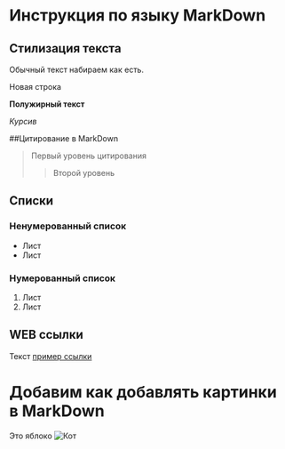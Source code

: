 # Инструкция по языку MarkDown

## Стилизация текста 
Обычный текст набираем как есть.

Новая строка

**Полужирный текст**

*Курсив*

##Цитирование в MarkDown
> Первый уровень цитирования
>> Второй уровень

## Списки
### Ненумерованный список
* Лист
* Лист

### Нумерованный список
1. Лист
2. Лист

## WEB ссылки
Текст [пример ссылки](http.example.com "Всплывающая подсказка")

# Добавим как добавлять картинки в MarkDown
Это яблоко 
![Кот](kit.jpeg)
